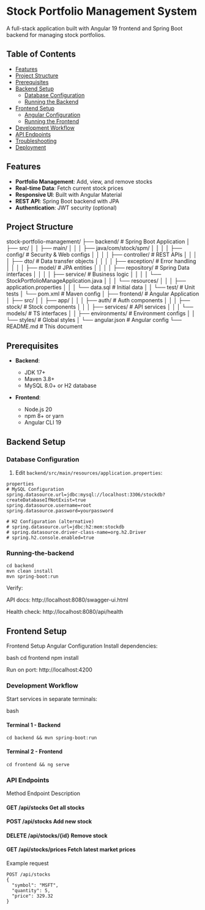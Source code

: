 # Stock Portfolio Management System

A full-stack application built with Angular 19 frontend and Spring Boot backend for managing stock portfolios.

## Table of Contents
- [Features](#features)
- [Project Structure](#project-structure)
- [Prerequisites](#prerequisites)
- [Backend Setup](#backend-setup)
  - [Database Configuration](#database-configuration)
  - [Running the Backend](#running-the-backend)
- [Frontend Setup](#frontend-setup)
  - [Angular Configuration](#angular-configuration)
  - [Running the Frontend](#running-the-frontend)
- [Development Workflow](#development-workflow)
- [API Endpoints](#api-endpoints)
- [Troubleshooting](#troubleshooting)
- [Deployment](#deployment)

## Features
- **Portfolio Management**: Add, view, and remove stocks
- **Real-time Data**: Fetch current stock prices
- **Responsive UI**: Built with Angular Material
- **REST API**: Spring Boot backend with JPA
- **Authentication**: JWT security (optional)

## Project Structure
stock-portfolio-management/
├── backend/ # Spring Boot Application
│ ├── src/
│ │ ├── main/
│ │ │ ├── java/com/stock/spm/
│ │ │ │ ├── config/ # Security & Web configs
│ │ │ │ ├── controller/ # REST APIs
│ │ │ │ ├── dto/ # Data transfer objects
│ │ │ │ ├── exception/ # Error handling
│ │ │ │ ├── model/ # JPA entities
│ │ │ │ ├── repository/ # Spring Data interfaces
│ │ │ │ ├── service/ # Business logic
│ │ │ │ └── StockPortfolioManageApplication.java
│ │ │ └── resources/
│ │ │ ├── application.properties
│ │ │ └── data.sql # Initial data
│ │ └── test/ # Unit tests
│ └── pom.xml # Maven config
│
├── frontend/ # Angular Application
│ ├── src/
│ │ ├── app/
│ │ │ ├── auth/ # Auth components
│ │ │ ├── stock/ # Stock components
│ │ │ ├── services/ # API services
│ │ │ └── models/ # TS interfaces
│ │ ├── environments/ # Environment configs
│ │ └── styles/ # Global styles
│ └── angular.json # Angular config
└── README.md # This document


## Prerequisites

- **Backend**:
  - JDK 17+
  - Maven 3.8+
  - MySQL 8.0+ or H2 database

- **Frontend**:
  - Node.js 20
  - npm 8+ or yarn
  - Angular CLI 19

## Backend Setup

### Database Configuration
1. Edit `backend/src/main/resources/application.properties`:

```
properties
# MySQL Configuration
spring.datasource.url=jdbc:mysql://localhost:3306/stockdb?createDatabaseIfNotExist=true
spring.datasource.username=root
spring.datasource.password=yourpassword

# H2 Configuration (alternative)
# spring.datasource.url=jdbc:h2:mem:stockdb
# spring.datasource.driver-class-name=org.h2.Driver
# spring.h2.console.enabled=true
```
### Running-the-backend
```
cd backend
mvn clean install
mvn spring-boot:run
```

Verify:

API docs: http://localhost:8080/swagger-ui.html

Health check: http://localhost:8080/api/health


## Frontend Setup

Frontend Setup
Angular Configuration
Install dependencies:

bash
cd frontend
npm install

Run on port: http://localhost:4200

### Development Workflow
Start services in separate terminals:

bash
#### Terminal 1 - Backend
``` cd backend && mvn spring-boot:run ```

#### Terminal 2 - Frontend
``` cd frontend && ng serve ```

### API Endpoints

Method	Endpoint	Description
#### GET	/api/stocks	Get all stocks
#### POST	/api/stocks	Add new stock
#### DELETE	/api/stocks/{id}	Remove stock
#### GET	/api/stocks/prices	Fetch latest market prices

Example request 

``` 
POST /api/stocks
{
  "symbol": "MSFT",
  "quantity": 5,
  "price": 329.32
}
```
